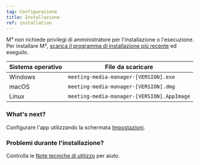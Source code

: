 ```yaml
---
tag: Configurazione
title: Installazione
ref: installation
---
```


M³ non richiede privilegi di amministratore per l'installazione o l'esecuzione. Per installare M³, [scarica il programma di installazione più recente]({{site.github}}/releases/latest) ed eseguilo.

| Sistema operativo | File da scaricare                          |
| ----------------- | ------------------------------------------ |
| Windows           | `meeting-media-manager-[VERSION].exe`      |
| macOS             | `meeting-media-manager-[VERSION].dmg`      |
| Linux             | `meeting-media-manager-[VERSION].AppImage` |

### What's next?

Configurare l'app utilizzando la schermata [Impostazioni]({{page.lang}}/#configuration).

### Problemi durante l'installazione?

Controlla le [Note tecniche di utilizzo]({{page.lang}}/#usage-notes) per aiuto.

